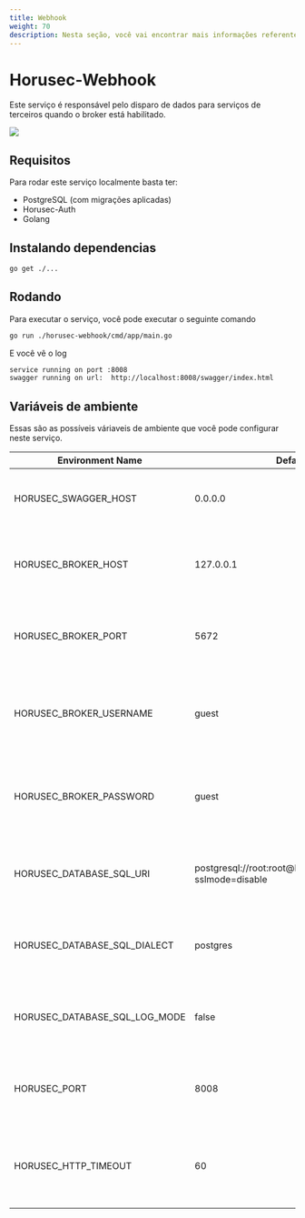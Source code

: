 ```yaml
---
title: Webhook
weight: 70
description: Nesta seção, você vai encontrar mais informações referentes do serviço Horusec-Webhook.
---
```


# Horusec-Webhook
Este serviço é responsável pelo disparo de dados para serviços de terceiros quando o broker está habilitado.

![](https://raw.githubusercontent.com/ZupIT/horusec/master/assets/horusec-webhook.jpg)

## **Requisitos**
Para rodar este serviço localmente basta ter:
* PostgreSQL (com migrações aplicadas)
* Horusec-Auth
* Golang

## **Instalando dependencias**
```bash
go get ./...
```

## **Rodando**
Para executar o serviço, você pode executar o seguinte comando
```bash
go run ./horusec-webhook/cmd/app/main.go
```

E você vê o log
```bash
service running on port :8008
swagger running on url:  http://localhost:8008/swagger/index.html
```

## **Variáveis de ambiente**
Essas são as possíveis váriaveis de ambiente que você pode configurar neste serviço.

| Environment Name                              | Default Value                                                                              | Description                                                  |
|-----------------------------------------------|--------------------------------------------------------------------------------------------|--------------------------------------------------------------|
| HORUSEC_SWAGGER_HOST                          | 0.0.0.0                                                                                    | This environment get host to run in swagger                  |
| HORUSEC_BROKER_HOST                           | 127.0.0.1                                                                                  | This environment get host to connect on broker RABBITMQ        | 
| HORUSEC_BROKER_PORT                           | 5672                                                                                       | This environment get port to connect on broker RABBITMQ        |
| HORUSEC_BROKER_USERNAME                       | guest                                                                                      | This environment get username to connect on broker RABBITMQ    |
| HORUSEC_BROKER_PASSWORD                       | guest                                                                                      | This environment get password to connect on broker RABBITMQ    |
| HORUSEC_DATABASE_SQL_URI                      | postgresql://root:root@localhost:5432/horusec_db?sslmode=disable                           | This environment get uri to connect on database POSTGRES     |
| HORUSEC_DATABASE_SQL_DIALECT                  | postgres                                                                                   | This environment get dialect to connect on database POSTGRES |
| HORUSEC_DATABASE_SQL_LOG_MODE                 | false                                                                                      | This environment get bool to enable logs on POSTGRES         |
| HORUSEC_PORT                                  | 8008                                                                                       | This environment get the port that the service will start    |
| HORUSEC_HTTP_TIMEOUT                          | 60                                                                                         | This environment get the time in seconds for wait response of request http |